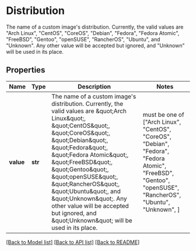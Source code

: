 # Distribution

The name of a custom image's distribution. Currently, the valid values are  \"Arch Linux\", \"CentOS\", \"CoreOS\", \"Debian\", \"Fedora\", \"Fedora Atomic\",  \"FreeBSD\", \"Gentoo\", \"openSUSE\", \"RancherOS\", \"Ubuntu\", and \"Unknown\".  Any other value will be accepted but ignored, and \"Unknown\" will be used in its place.

## Properties
Name | Type | Description | Notes
------------ | ------------- | ------------- | -------------
**value** | **str** | The name of a custom image&#39;s distribution. Currently, the valid values are  \&quot;Arch Linux\&quot;, \&quot;CentOS\&quot;, \&quot;CoreOS\&quot;, \&quot;Debian\&quot;, \&quot;Fedora\&quot;, \&quot;Fedora Atomic\&quot;,  \&quot;FreeBSD\&quot;, \&quot;Gentoo\&quot;, \&quot;openSUSE\&quot;, \&quot;RancherOS\&quot;, \&quot;Ubuntu\&quot;, and \&quot;Unknown\&quot;.  Any other value will be accepted but ignored, and \&quot;Unknown\&quot; will be used in its place. |  must be one of ["Arch Linux", "CentOS", "CoreOS", "Debian", "Fedora", "Fedora Atomic", "FreeBSD", "Gentoo", "openSUSE", "RancherOS", "Ubuntu", "Unknown", ]

[[Back to Model list]](../README.md#documentation-for-models) [[Back to API list]](../README.md#documentation-for-api-endpoints) [[Back to README]](../README.md)


